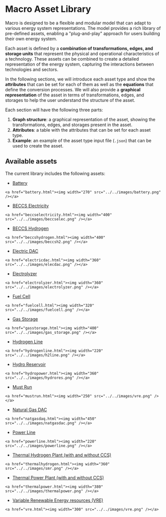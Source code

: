 # Macro Asset Library

Macro is designed to be a flexible and modular model that can adapt to various energy system representations. The model provides a rich library of pre-defined assets, enabling a "plug-and-play" approach for users building their own energy system.

Each asset is defined by a **combination of transformations, edges, and storage units** that represent the physical and operational characteristics of a technology. These assets can be combined to create a detailed representation of the energy system, capturing the interactions between technologies and sectors.

In the following sections, we will introduce each asset type and show the **attributes** that can be set for each of them as well as the **equations** that define the conversion processes. We will also provide a **graphical representation** of the asset in terms of transformations, edges, and storages to help the user understand the structure of the asset.

Each section will have the following three parts:
1. **Graph structure**: a graphical representation of the asset, showing the transformations, edges, and storages present in the asset.
2. **Attributes**: a table with the attributes that can be set for each asset type.
3. **Example**: an example of the asset type input file (`.json`) that can be used to create the asset.

## Available assets
The current library includes the following assets:

- [Battery](@ref)

```@raw html
<a href="battery.html"><img width="270" src="../../images/battery.png" /></a>
```

- [BECCS Electricity](@ref)

```@raw html
<a href="beccselectricity.html"><img width="400" src="../../images/beccselec.png" /></a>
```

- [BECCS Hydrogen](@ref)

```@raw html
<a href="beccshydrogen.html"><img width="400" src="../../images/beccsh2.png" /></a>
```

- [Electric DAC](@ref)

```@raw html
<a href="electricdac.html"><img width="360" src="../../images/elecdac.png" /></a>
```

- [Electrolyzer](@ref)

```@raw html
<a href="electrolyzer.html"><img width="360" src="../../images/electrolyzer.png" /></a>
```

- [Fuel Cell](@ref)

```@raw html
<a href="fuelcell.html"><img width="320" src="../../images/fuelcell.png" /></a>
```

- [Gas Storage](@ref)

```@raw html
<a href="gasstorage.html"><img width="400" src="../../images/gas_storage.png" /></a>
```

- [Hydrogen Line](@ref)

```@raw html
<a href="hydrogenline.html"><img width="220" src="../../images/h2line.png" /></a>
```

- [Hydro Reservoir](@ref)

```@raw html
<a href="hydropower.html"><img width="360" src="../../images/hydrores.png" /></a>
```

- [Must Run](@ref)

```@raw html
<a href="mustrun.html"><img width="250" src="../../images/vre.png" /></a>
```

- [Natural Gas DAC](@ref)

```@raw html
<a href="natgasdaq.html"><img width="450" src="../../images/natgasdac.png" /></a>
```

- [Power Line](@ref)

```@raw html
<a href="powerline.html"><img width="220" src="../../images/powerline.png" /></a>
```

- [Thermal Hydrogen Plant (with and without CCS)](@ref)

```@raw html
<a href="thermalhydrogen.html"><img width="360" src="../../images/smr.png" /></a>
```

- [Thermal Power Plant (with and without CCS)](@ref)

```@raw html
<a href="thermalpower.html"><img width="380" src="../../images/thermalpower.png" /></a>
```

- [Variable Renewable Energy resources (VRE)](@ref)

```@raw html
<a href="vre.html"><img width="300" src="../../images/vre.png" /></a>
```
